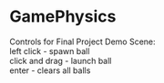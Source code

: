 # GamePhysics

Controls for Final Project Demo Scene:  
left click - spawn ball  
click and drag - launch ball  
enter - clears all balls
